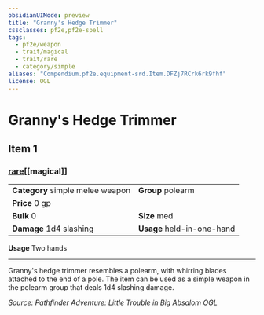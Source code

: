 ```yaml
---
obsidianUIMode: preview
title: "Granny's Hedge Trimmer"
cssclasses: pf2e,pf2e-spell
tags:
  - pf2e/weapon
  - trait/magical
  - trait/rare
  - category/simple
aliases: "Compendium.pf2e.equipment-srd.Item.DFZj7RCrk6rk9fhf"
license: OGL
---
```

# Granny's Hedge Trimmer
## Item 1
### [rare](rare "Rare Rarity Trait")[[magical]]

|  |  |
| -- | -- |
| **Category** simple melee weapon | **Group** polearm |
| **Price** 0 gp |  |
| **Bulk** 0 | **Size** med |
| **Damage** 1d4 slashing  | **Usage** held-in-one-hand |



**Usage** Two hands

* * *

Granny's hedge trimmer resembles a polearm, with whirring blades attached to the end of a pole. The item can be used as a simple weapon in the polearm group that deals 1d4 slashing damage.

*Source: Pathfinder Adventure: Little Trouble in Big Absalom*
*OGL*
